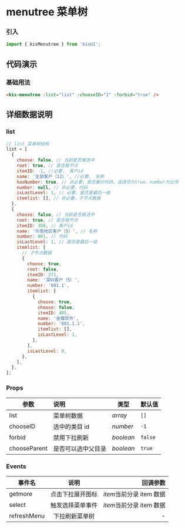 # menutree 菜单树

### 引入

```js
import { kisMenutree } from 'kisUI';
```

## 代码演示

### 基础用法

```html
<kis-menutree :list="list" :chooseID="1" :forbid="true" />
```

## 详细数据说明

### list

```js
// list 菜单树结构
list = [
  {
    choose: false, // 当前是否被选中
    root: true, // 是否根节点
    itemID: -1, //必要， 客户id
    name: '全部客户（12）', //必要， 名称
    hasNumber: true, // 非必要，是否展示代码，该选项为true，number为比传
    number: null, // 非必要，代码
    isLastLevel: 1, // 必要，是否是最后一级
    itemlist: [], // 非必要，子节点数据
  },
  {
    choose: false, // 当前是否被选中
    root: true, // 是否根节点
    itemID: 308, // 客户id
    name: '华南地区客户（5）', // 名称
    number: 001, // 代码
    isLastLevel: 1, // 是否是最后一级
    itemlist: [
      // 子节点数据
      {
        choose: true,
        root: false,
        itemID: 371,
        name: '深圳客户（5）',
        number: '001.1',
        itemlist: [
          {
            choose: true,
            choose: false,
            itemID: 405,
            name: '金蝶软件',
            number: '001.1.1',
            itemlist: [],
            isLastLevel: 1,
          },
        ],
        isLastLevel: 0,
      },
    ],
  },
];
```

### Props

| 参数         | 说明               | 类型      | 默认值  |
| ------------ | :----------------- | --------- | ------- |
| list         | 菜单树数据         | _array_   | `[]`    |
| chooseID     | 选中的类目 id      | _number_  | `-1`    |
| forbid       | 禁用下拉刷新       | _boolean_ | `false` |
| chooseParent | 是否可以选中父目录 | _boolean_ | `true`  |

### Events

| 事件名      |       说明       |                 回调参数 |
| ----------- | :--------------: | -----------------------: |
| getmore     | 点击下拉展开图标 | *item*当前分录 item 数据 |
| select      | 触发选择菜单事件 | *item*当前分录 item 数据 |
| refreshMenu |  下拉刷新菜单树  |                        - |
